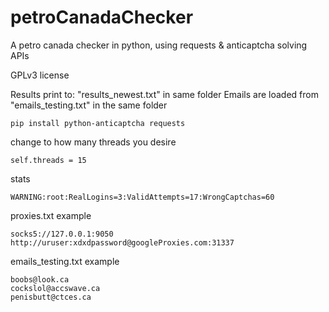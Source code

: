 # petroCanadaChecker
A petro canada checker in python, using requests &amp; anticaptcha solving APIs

GPLv3 license

Results print to: "results_newest.txt" in same folder
Emails are loaded from "emails_testing.txt" in the same folder

	pip install python-anticaptcha requests
  
change to how many threads you desire

	self.threads = 15

stats

	WARNING:root:RealLogins=3:ValidAttempts=17:WrongCaptchas=60

proxies.txt example

	socks5://127.0.0.1:9050
	http://uruser:xdxdpassword@googleProxies.com:31337
	
emails_testing.txt example

	boobs@look.ca
	cockslol@accswave.ca
	penisbutt@ctces.ca
